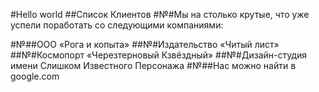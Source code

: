 #Hello world
##Список Клиентов
#№#Мы на столько крутые, что уже успели поработать со следующими компаниями:

#№##ООО «Рога и копыта»
##№#Издательство «Читый лист»
##№#Космопорт «Черезтерновый Кзвёздный»
##№#Дизайн-студия имени Слишком Известного Персонажа
#№##Нас можно найти в google.com